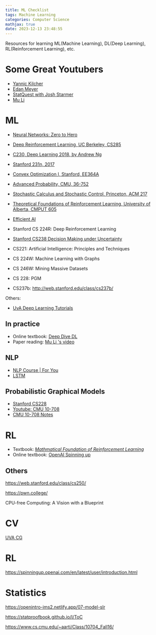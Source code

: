 ```yaml
---
title: ML Checklist
tags: Machine Learning
categories: Computer Science
mathjax: true
date: 2023-12-13 23:48:55
---
```



Resources for learning ML(Machine Learning), DL(Deep Learning), RL(Reinforcement Learning), etc.

<!--more-->

# Some Great Youtubers

* [Yannic Kilcher](https://www.youtube.com/@YannicKilcher)
* [Edan Meyer](https://www.youtube.com/@EdanMeyer)
* [StatQuest with Josh Starmer](https://www.youtube.com/@statquest)
* [Mu Li](https://www.youtube.com/@mu_li)

# ML

* [Neural Networks: Zero to Hero](https://karpathy.ai/zero-to-hero.html)

* [Deep Reinforcement Learning, UC Berkeley, CS285](https://www.youtube.com/playlist?list=PL_iWQOsE6TfVYGEGiAOMaOzzv41Jfm_Ps) 

* [C230, Deep Learning 2018, by Andrew Ng](https://www.youtube.com/watch?v=PySo_6S4ZAg&list=PLoROMvodv4rOABXSygHTsbvUz4G_YQhOb)

* [Stanford 231n, 2017](https://www.youtube.com/playlist?list=PLC1qU-LWwrF64f4QKQT-Vg5Wr4qEE1Zxk)

* [Convex Optimization I, Stanford, EE364A](https://see.stanford.edu/Course/EE364A/85)

* [Advanced Probability, CMU, 36-752](https://www.stat.cmu.edu/~arinaldo/Teaching/36752/S18/schedule.html)

* [Stochastic Calculus and Stochastic Control, Princeton, ACM 217](https://web.math.princeton.edu/~rvan/acm217/acm217.html)

* [Theoretical Foundations of Reinforcement Learning, University of Alberta, CMPUT 605](https://rltheory.github.io/pages/about/)

* [Efficient AI](https://www.youtube.com/watch?v=C-4F7o8nr0E)

* Stanford CS 224R: Deep Reinforcement Learning

* [Stanford CS238 Decision Making under Uncertainty](https://aa228.stanford.edu/)

* CS221: Artificial Intelligence: Principles and Techniques

* CS 224W: Machine Learning with Graphs

* CS 246W: Mining Massive Datasets

* CS 228: PGM

* CS237b: http://web.stanford.edu/class/cs237b/

  

Others:

* [UvA Deep Learning Tutorials](https://uvadlc-notebooks.readthedocs.io/en/latest/index.html)

## In practice

* Online textbook: [Deep Dive DL](http://d2l.ai/chapter_preface/index.html)
* Paper reading: [Mu Li 's video](https://www.youtube.com/@mu_li/videos)

## NLP

* [NLP Course | For You](https://lena-voita.github.io/nlp_course/seq2seq_and_attention.html)
* [LSTM](https://weberna.github.io/blog/2017/11/15/LSTM-Vanishing-Gradients.html#fn:4)

## Probabilistic Graphical Models

* [Stanford CS228](https://ermongroup.github.io/cs228-notes/)
* [Youtube: CMU 10-708](https://www.youtube.com/playlist?list=PLoZgVqqHOumTqxIhcdcpOAJOOimrRCGZn)
* [CMU 10-708 Notes](https://www.cs.cmu.edu/~epxing/Class/10708-20/project.html)

# RL

* Textbook: [*Mathmatical Foundation of Reinforcement Learning*](https://github.com/MathFoundationRL/Book-Mathmatical-Foundation-of-Reinforcement-Learning)
* Online textbook: [OpenAI Spinning up](https://spinningup.openai.com/en/latest/user/introduction.html)

## Others

https://web.stanford.edu/class/cs250/

https://pwn.college/

CPU-free Computing: A Vision with a Blueprint

# CV

[UVA CG](https://staff.fnwi.uva.nl/r.vandenboomgaard/IPCV20172018/LectureNotes/MATH/homogenous.html)

# RL

https://spinningup.openai.com/en/latest/user/introduction.html

# Statistics

https://openintro-ims2.netlify.app/07-model-slr

https://statproofbook.github.io/I/ToC

https://www.cs.cmu.edu/~aarti/Class/10704_Fall16/






